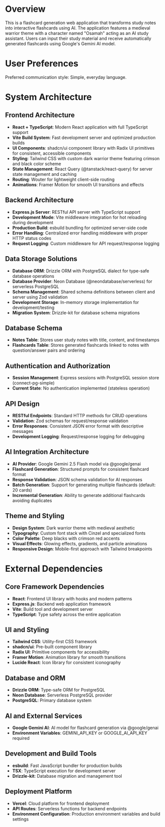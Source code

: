 # Overview

This is a flashcard generation web application that transforms study notes into interactive flashcards using AI. The application features a medieval warrior theme with a character named "Osamah" acting as an AI study assistant. Users can input their study material and receive automatically generated flashcards using Google's Gemini AI model.

# User Preferences

Preferred communication style: Simple, everyday language.

# System Architecture

## Frontend Architecture
- **React + TypeScript**: Modern React application with full TypeScript support
- **Vite Build System**: Fast development server and optimized production builds
- **UI Components**: shadcn/ui component library with Radix UI primitives for consistent, accessible components
- **Styling**: Tailwind CSS with custom dark warrior theme featuring crimson and black color scheme
- **State Management**: React Query (@tanstack/react-query) for server state management and caching
- **Routing**: Wouter for lightweight client-side routing
- **Animations**: Framer Motion for smooth UI transitions and effects

## Backend Architecture
- **Express.js Server**: RESTful API server with TypeScript support
- **Development Mode**: Vite middleware integration for hot reloading during development
- **Production Build**: esbuild bundling for optimized server-side code
- **Error Handling**: Centralized error handling middleware with proper HTTP status codes
- **Request Logging**: Custom middleware for API request/response logging

## Data Storage Solutions
- **Database ORM**: Drizzle ORM with PostgreSQL dialect for type-safe database operations
- **Database Provider**: Neon Database (@neondatabase/serverless) for serverless PostgreSQL
- **Schema Management**: Shared schema definitions between client and server using Zod validation
- **Development Storage**: In-memory storage implementation for development/testing
- **Migration System**: Drizzle-kit for database schema migrations

## Database Schema
- **Notes Table**: Stores user study notes with title, content, and timestamps
- **Flashcards Table**: Stores generated flashcards linked to notes with question/answer pairs and ordering

## Authentication and Authorization
- **Session Management**: Express sessions with PostgreSQL session store (connect-pg-simple)
- **Current State**: No authentication implemented (stateless operation)

## API Design
- **RESTful Endpoints**: Standard HTTP methods for CRUD operations
- **Validation**: Zod schemas for request/response validation
- **Error Responses**: Consistent JSON error format with descriptive messages
- **Development Logging**: Request/response logging for debugging

## AI Integration Architecture
- **AI Provider**: Google Gemini 2.5 Flash model via @google/genai
- **Flashcard Generation**: Structured prompts for consistent flashcard format
- **Response Validation**: JSON schema validation for AI responses
- **Batch Generation**: Support for generating multiple flashcards (default: 20 cards)
- **Incremental Generation**: Ability to generate additional flashcards avoiding duplicates

## Theme and Styling
- **Design System**: Dark warrior theme with medieval aesthetic
- **Typography**: Custom font stack with Cinzel and specialized fonts
- **Color Palette**: Deep blacks with crimson red accents
- **Visual Effects**: Glowing effects, gradients, and particle animations
- **Responsive Design**: Mobile-first approach with Tailwind breakpoints

# External Dependencies

## Core Framework Dependencies
- **React**: Frontend UI library with hooks and modern patterns
- **Express.js**: Backend web application framework
- **Vite**: Build tool and development server
- **TypeScript**: Type safety across the entire application

## UI and Styling
- **Tailwind CSS**: Utility-first CSS framework
- **shadcn/ui**: Pre-built component library
- **Radix UI**: Primitive components for accessibility
- **Framer Motion**: Animation library for smooth transitions
- **Lucide React**: Icon library for consistent iconography

## Database and ORM
- **Drizzle ORM**: Type-safe ORM for PostgreSQL
- **Neon Database**: Serverless PostgreSQL provider
- **PostgreSQL**: Primary database system

## AI and External Services
- **Google Gemini AI**: AI model for flashcard generation via @google/genai
- **Environment Variables**: GEMINI_API_KEY or GOOGLE_AI_API_KEY required

## Development and Build Tools
- **esbuild**: Fast JavaScript bundler for production builds
- **TSX**: TypeScript execution for development server
- **Drizzle-kit**: Database migration and management tool

## Deployment Platform
- **Vercel**: Cloud platform for frontend deployment
- **API Routes**: Serverless functions for backend endpoints
- **Environment Configuration**: Production environment variables and build settings
